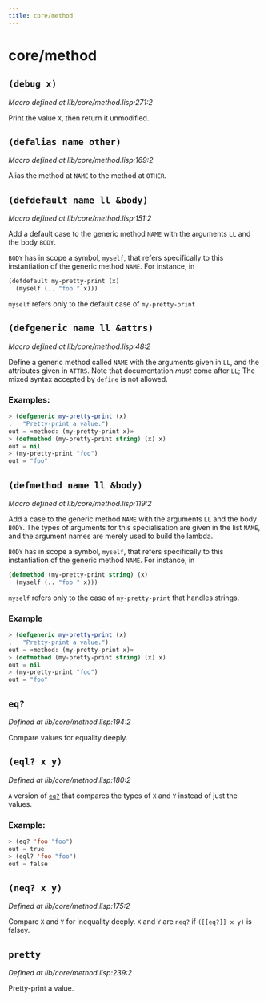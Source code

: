 ```yaml
---
title: core/method
---
```

# core/method
## `(debug x)`
*Macro defined at lib/core/method.lisp:271:2*

Print the value `X`, then return it unmodified.

## `(defalias name other)`
*Macro defined at lib/core/method.lisp:169:2*

Alias the method at `NAME` to the method at `OTHER`.

## `(defdefault name ll &body)`
*Macro defined at lib/core/method.lisp:151:2*

Add a default case to the generic method `NAME` with the arguments `LL` and the
body `BODY`.

`BODY` has in scope a symbol, `myself`, that refers specifically to this
instantiation of the generic method `NAME`. For instance, in

```cl
(defdefault my-pretty-print (x)
  (myself (.. "foo " x)))
```

`myself` refers only to the default case of `my-pretty-print`

## `(defgeneric name ll &attrs)`
*Macro defined at lib/core/method.lisp:48:2*

Define a generic method called `NAME` with the arguments given in `LL`,
and the attributes given in `ATTRS`. Note that documentation _must_
come after `LL`; The mixed syntax accepted by `define` is not allowed.

### Examples:
```cl
> (defgeneric my-pretty-print (x)
.   "Pretty-print a value.")
out = «method: (my-pretty-print x)»
> (defmethod (my-pretty-print string) (x) x)
out = nil
> (my-pretty-print "foo")
out = "foo"
```

## `(defmethod name ll &body)`
*Macro defined at lib/core/method.lisp:119:2*

Add a case to the generic method `NAME` with the arguments `LL` and the body
`BODY`. The types of arguments for this specialisation are given in the list
`NAME`, and the argument names are merely used to build the lambda.

`BODY` has in scope a symbol, `myself`, that refers specifically to this
instantiation of the generic method `NAME`. For instance, in

```cl
(defmethod (my-pretty-print string) (x)
  (myself (.. "foo " x)))
```

`myself` refers only to the case of `my-pretty-print` that handles strings.

### Example
```cl
> (defgeneric my-pretty-print (x)
.   "Pretty-print a value.")
out = «method: (my-pretty-print x)»
> (defmethod (my-pretty-print string) (x) x)
out = nil
> (my-pretty-print "foo")
out = "foo"
```

## `eq?`
*Defined at lib/core/method.lisp:194:2*

Compare values for equality deeply.

## `(eql? x y)`
*Defined at lib/core/method.lisp:180:2*

`A` version of [`eq?`](lib.core.method.md#eq-) that compares the types of `X` and `Y` instead of
just the values.

### Example:
```cl
> (eq? 'foo "foo")
out = true
> (eql? 'foo "foo")
out = false
```

## `(neq? x y)`
*Defined at lib/core/method.lisp:175:2*

Compare `X` and `Y` for inequality deeply. `X` and `Y` are `neq?`
if `([[eq?]] x y)` is falsey.

## `pretty`
*Defined at lib/core/method.lisp:239:2*

Pretty-print a value.

